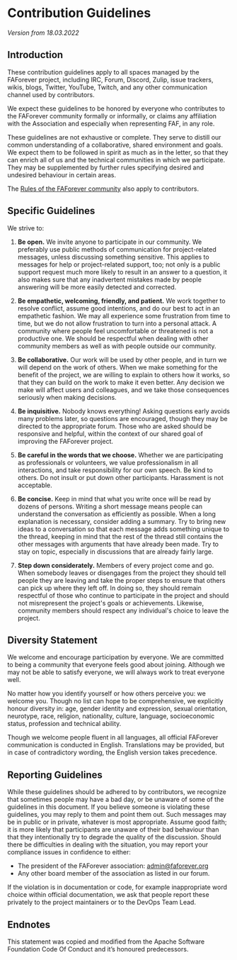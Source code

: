 # Contribution Guidelines

*Version from 18.03.2022*

## Introduction

These contribution guidelines apply to all spaces managed by the FAForever project, including IRC, Forum, Discord, Zulip, issue trackers, wikis, blogs, Twitter, YouTube, Twitch, and any other communication channel used by contributors.

We expect these guidelines to be honored by everyone who contributes to the FAForever community formally or informally, or claims any affiliation with the Association and especially when representing FAF, in any role.

These guidelines are not exhaustive or complete. They serve to distill our common understanding of a collaborative, shared environment and goals. We expect them to be followed in spirit as much as in the letter, so that they can enrich all of us and the technical communities in which we participate.
They may be supplemented by further rules specifying desired and undesired behaviour in certain areas.

The [Rules of the FAForever community](https://faforever.com/rules) also apply to contributors.

## Specific Guidelines

We strive to:

1. **Be open.** We invite anyone to participate in our community. We preferably use public methods of communication for project-related messages, unless discussing something sensitive. This applies to messages for help or project-related support, too; not only is a public support request much more likely to result in an answer to a question, it also makes sure that any inadvertent mistakes made by people answering will be more easily detected and corrected.

1. **Be empathetic, welcoming, friendly, and patient.** We work together to resolve conflict, assume good intentions, and do our best to act in an empathetic fashion. We may all experience some frustration from time to time, but we do not allow frustration to turn into a personal attack. A community where people feel uncomfortable or threatened is not a productive one. We should be respectful when dealing with other community members as well as with people outside our community.

1. **Be collaborative.** Our work will be used by other people, and in turn we will depend on the work of others. When we make something for the benefit of the project, we are willing to explain to others how it works, so that they can build on the work to make it even better. Any decision we make will affect users and colleagues, and we take those consequences seriously when making decisions.

1. **Be inquisitive.** Nobody knows everything! Asking questions early avoids many problems later, so questions are encouraged, though they may be directed to the appropriate forum. Those who are asked should be responsive and helpful, within the context of our shared goal of improving the FAForever project.

1. **Be careful in the words that we choose.** Whether we are participating as professionals or volunteers, we value professionalism in all interactions, and take responsibility for our own speech. Be kind to others. Do not insult or put down other participants. Harassment is not acceptable.

1. **Be concise.** Keep in mind that what you write once will be read by dozens of persons. Writing a short message means people can understand the conversation as efficiently as possible. When a long explanation is necessary, consider adding a summary.
Try to bring new ideas to a conversation so that each message adds something unique to the thread, keeping in mind that the rest of the thread still contains the other messages with arguments that have already been made.
Try to stay on topic, especially in discussions that are already fairly large.

1. **Step down considerately.** Members of every project come and go. When somebody leaves or disengages from the project they should tell people they are leaving and take the proper steps to ensure that others can pick up where they left off. In doing so, they should remain respectful of those who continue to participate in the project and should not misrepresent the project's goals or achievements. Likewise, community members should respect any individual's choice to leave the project.

## Diversity Statement

We welcome and encourage participation by everyone. We are committed to being a community that everyone feels good about joining. Although we may not be able to satisfy everyone, we will always work to treat everyone well.

No matter how you identify yourself or how others perceive you: we welcome you. Though no list can hope to be comprehensive, we explicitly honour diversity in: age, gender identity and expression, sexual orientation, neurotype, race, religion, nationality, culture, language, socioeconomic status, profession and technical ability.

Though we welcome people fluent in all languages, all official FAForever communication is conducted in English. Translations may be provided, but in case of contradictory wording, the English version takes precedence.

## Reporting Guidelines

While these guidelines should be adhered to by contributors, we recognize that sometimes people may have a bad day, or be unaware of some of the guidelines in this document. If you believe someone is violating these guidelines, you may reply to them and point them out. Such messages may be in public or in private, whatever is most appropriate. Assume good faith; it is more likely that participants are unaware of their bad behaviour than that they intentionally try to degrade the quality of the discussion. Should there be difficulties in dealing with the situation, you may report your compliance issues in confidence to either:

* The president of the FAForever association: admin@faforever.org
* Any other board member of the association as listed in our forum.

If the violation is in documentation or code, for example inappropriate word choice within official documentation, we ask that people report these privately to the project maintainers or to the DevOps Team Lead.

## Endnotes

This statement was copied and modified from the Apache Software Foundation Code Of Conduct and it’s honoured predecessors.
